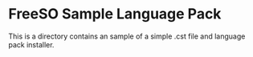 # FreeSO Sample Language Pack
This is a directory contains an sample of a simple .cst file and language pack installer.